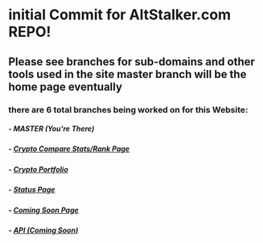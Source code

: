 # initial Commit for AltStalker.com REPO!

## Please see branches for sub-domains and other tools used in the site master branch will be the home page eventually

### there are 6 total branches being worked on for this Website:

##### - **MASTER *(You're There)***

##### - [Crypto Compare Stats/Rank Page](https://github.com/MSFTserver/AltStalker/tree/CryptoCompareStats)

##### - [Crypto Portfolio](https://github.com/MSFTserver/AltStalker/tree/Portfolio)

##### - [Status Page](https://github.com/MSFTserver/AltStalker/tree/status)

##### - [Coming Soon Page](https://github.com/MSFTserver/AltStalker/tree/coming-soon)

##### - [API *(Coming Soon)*](https://github.com/MSFTserver/AltStalker/tree/api)
